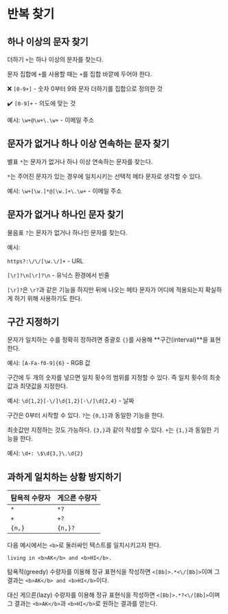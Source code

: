# 반복 찾기

## 하나 이상의 문자 찾기

더하기 `+`는 하나 이상의 문자를 찾는다.

문자 집합에 `+`를 사용할 때는 `+`를 집합 바깥에 두어야 한다.

❌ `[0-9+]` - 숫자 0부터 9와 문자 더하기를 집합으로 정의한 것

:heavy_check_mark: `[0-9]+` - 의도에 맞는 것

예시: `\w+@\w+\.\w+` - 이메일 주소

## 문자가 없거나 하나 이상 연속하는 문자 찾기

별표 `*`는 문자가 없거나 하나 이상 연속하는 문자를 찾는다.

`*`는 주어진 문자가 있는 경우에 일치시키는 선택적 메타 문자로 생각할 수 있다.

예시: `\w+[\w.]*@[\w.]+\.\w+` - 이메일 주소

## 문자가 없거나 하나인 문자 찾기

물음표 `?`는 문자가 없거나 하나인 문자를 찾는다.

예시:

`https?:\/\/[\w.\/]+` - URL

`[\r]?\n[\r]?\n` - 유닉스 환경에서 빈줄

`[\r]?`은 `\r?`과 같은 기능을 하지만 뒤에 나오는 메타 문자가 어디에 적용되는지 확실하게 하기 위해 사용하기도 한다.

## 구간 지정하기

문자가 일치하는 수를 정확히 정하려면 중괄호 `{}`를 사용해 **구간(interval)**을 표현한다.

예시: `[A-Fa-f0-9]{6}` - RGB 값

구간에 두 개의 숫자를 넣으면 일치 횟수의 범위를 지정할 수 있다. 즉 일치 횟수의 최솟값과 최댓값을 지정한다.

예시: `\d{1,2}[-\/]\d{1,2}[-\/]\d{2,4}` - 날짜

구간은 0부터 시작할 수 있다. `?`는 `{0,1}`과 동일한 기능을 한다.

최솟값만 지정하는 것도 가능하다. `{3,}`과 같이 작성할 수 있다. `+`는 `{1,}`과 동일한 기능을 한다.

예시: `\d+: \$\d{3,}\.\d{2}`

## 과하게 일치하는 상황 방지하기

| 탐욕적 수량자 | 게으른 수량자 |
| ------------- | ------------- |
| `*`           | `*?`          |
| `+`           | `+?`          |
| `{n,}`        | `{n,}?`       |

다음 예시에서는 `<b>`로 둘러싸인 텍스트를 일치시키고자 한다.

```
living in <b>AK</b> and <b>HI</b>.
```

탐욕적(greedy) 수량자를 이용해 정규 표현식을 작성하면 `<[Bb]>.*<\/[Bb]>`이며 그 결과는 `<b>AK</b> and <b>HI</b>`이다.

대신 게으른(lazy) 수량자를 이용해 정규 표현식을 작성하면 `<[Bb]>.*?<\/[Bb]>`이며 그 결과는 `<b>AK</b>`과 `<b>HI</b>`로 원하는 결과를 얻는다.